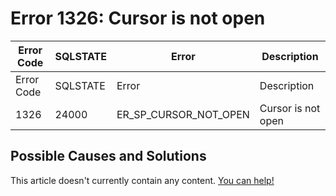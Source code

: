 
# Error 1326: Cursor is not open


| Error Code | SQLSTATE | Error | Description |
| --- | --- | --- | --- |
| Error Code | SQLSTATE | Error | Description |
| 1326 | 24000 | ER_SP_CURSOR_NOT_OPEN | Cursor is not open |




## Possible Causes and Solutions


This article doesn't currently contain any content. [You can help!](/en/writing-and-editing-knowledge-base-articles/)

